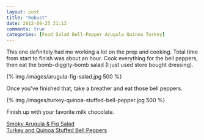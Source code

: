```yaml
---
layout: post
title: "Robust"
date: 2012-09-25 21:13
comments: true
categories: [Food Salad Bell-Pepper Arugula Quinoa Turkey]
---
```


This one definitely had me working a lot on the prep and cooking. Total time from start to finish was about an hour.
Cook everything for the bell peppers, then eat the bomb-diggity-bomb salad (I just used store bought dressing).


{% img /images/arugula-fig-salad.jpg 500 %}

Once you've finished that, take a breather and eat those bell peppers.

{% img /images/turkey-quinoa-stuffed-bell-pepper.jpg 500 %}

Finish up with your favorite milk chocolate.

[Smoky Arugula & Fig Salad](http://authenticsuburbangourmet.blogspot.com/2012/09/smoky-arugula-fig-salad-with-creamy.html)  
[Turkey and Quinoa Stuffed Bell Peppers](http://afoodcentriclife.com/turkey-and-quinoa-stuffed-bell-peppers/)
